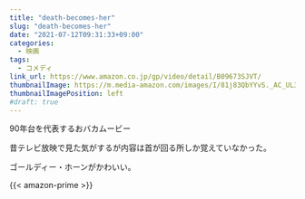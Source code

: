 ```yaml
---
title: "death-becomes-her"
slug: "death-becomes-her"
date: "2021-07-12T09:31:33+09:00"
categories:
  - 映画
tags:
  - コメディ
link_url: https://www.amazon.co.jp/gp/video/detail/B09673SJVT/
thumbnailImage: https://m.media-amazon.com/images/I/81j83QbYYvS._AC_UL320_.jpg
thumbnailImagePosition: left
#draft: true
---
```

90年台を代表するおバカムービー
<!--more-->
昔テレビ放映で見た気がするが内容は首が回る所しか覚えていなかった。

ゴールディー・ホーンがかわいい。

{{< amazon-prime >}}

